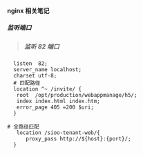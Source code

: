 #### nginx 相关笔记
##### 监听端口
> ##### 监听 82 端口
      listen  82;                                                            
      server_name localhost;                                                                                                                                                               
      charset utf-8;      
      # 匹配路径                                                                                                                                                                                            
      location ^~ /invite/ {                                                                                                                                                                      
       root  /opt/production/webappmanage/h5/;
       index index.html index.htm;                                                                                                                                                             
       error_page 405 =200 $uri;
      }           
          
    # 全路径匹配                                                                                                                                                                                        
       location /sioo-tenant-web/{
          proxy_pass http://${host}:{port}/;                                                                                                                                                                                       
      }
